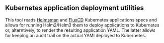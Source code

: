 ## Kubernetes application deployment utilities

This tool reads [Helmsman](https://github.com/Praqma/helmsman) and
[FluxCD](https://fluxcd.io/) Kubernetes applications specs and allows for
running Helm2/Helm3 them to deploy applications to Kubernetes or, alterntively,
to render the resulting application YAML. The latter allows for keeping an audit
trail on the actual YAMl deployed to Kubernetes.
